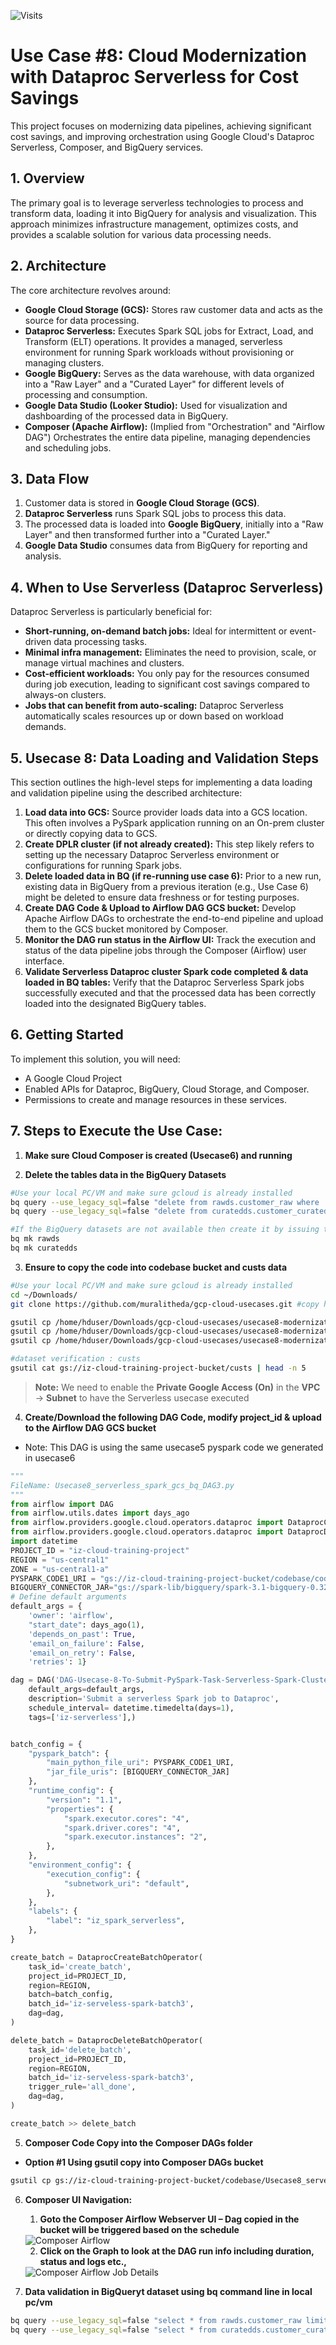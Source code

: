 ![Visits](https://komarev.com/ghpvc/?username=muralitheda&color=blueviolet&style=for-the-badge&label=Visitors)

# Use Case #8: Cloud Modernization with Dataproc Serverless for Cost Savings

This project focuses on modernizing data pipelines, achieving significant cost savings, and improving orchestration using Google Cloud's Dataproc Serverless, Composer, and BigQuery services.

## 1. Overview

The primary goal is to leverage serverless technologies to process and transform data, loading it into BigQuery for analysis and visualization. This approach minimizes infrastructure management, optimizes costs, and provides a scalable solution for various data processing needs.

## 2. Architecture

The core architecture revolves around:

* **Google Cloud Storage (GCS):** Stores raw customer data and acts as the source for data processing.
* **Dataproc Serverless:** Executes Spark SQL jobs for Extract, Load, and Transform (ELT) operations. It provides a managed, serverless environment for running Spark workloads without provisioning or managing clusters.
* **Google BigQuery:** Serves as the data warehouse, with data organized into a "Raw Layer" and a "Curated Layer" for different levels of processing and consumption.
* **Google Data Studio (Looker Studio):** Used for visualization and dashboarding of the processed data in BigQuery.
* **Composer (Apache Airflow):** (Implied from "Orchestration" and "Airflow DAG") Orchestrates the entire data pipeline, managing dependencies and scheduling jobs.

## 3. Data Flow

1.  Customer data is stored in **Google Cloud Storage (GCS)**.
2.  **Dataproc Serverless** runs Spark SQL jobs to process this data.
3.  The processed data is loaded into **Google BigQuery**, initially into a "Raw Layer" and then transformed further into a "Curated Layer."
4.  **Google Data Studio** consumes data from BigQuery for reporting and analysis.

## 4. When to Use Serverless (Dataproc Serverless)

Dataproc Serverless is particularly beneficial for:

* **Short-running, on-demand batch jobs:** Ideal for intermittent or event-driven data processing tasks.
* **Minimal infra management:** Eliminates the need to provision, scale, or manage virtual machines and clusters.
* **Cost-efficient workloads:** You only pay for the resources consumed during job execution, leading to significant cost savings compared to always-on clusters.
* **Jobs that can benefit from auto-scaling:** Dataproc Serverless automatically scales resources up or down based on workload demands.

## 5. Usecase 8: Data Loading and Validation Steps

This section outlines the high-level steps for implementing a data loading and validation pipeline using the described architecture:

1.  **Load data into GCS:** Source provider loads data into a GCS location. This often involves a PySpark application running on an On-prem cluster or directly copying data to GCS.
2.  **Create DPLR cluster (if not already created):** This step likely refers to setting up the necessary Dataproc Serverless environment or configurations for running Spark jobs.
3.  **Delete loaded data in BQ (if re-running use case 6):** Prior to a new run, existing data in BigQuery from a previous iteration (e.g., Use Case 6) might be deleted to ensure data freshness or for testing purposes.
4.  **Create DAG Code & Upload to Airflow DAG GCS bucket:** Develop Apache Airflow DAGs to orchestrate the end-to-end pipeline and upload them to the GCS bucket monitored by Composer.
5.  **Monitor the DAG run status in the Airflow UI:** Track the execution and status of the data pipeline jobs through the Composer (Airflow) user interface.
6.  **Validate Serverless Dataproc cluster Spark code completed & data loaded in BQ tables:** Verify that the Dataproc Serverless Spark jobs successfully executed and that the processed data has been correctly loaded into the designated BigQuery tables.

## 6. Getting Started

To implement this solution, you will need:

* A Google Cloud Project
* Enabled APIs for Dataproc, BigQuery, Cloud Storage, and Composer.
* Permissions to create and manage resources in these services.

## 7. Steps to Execute the Use Case:

1. **Make sure Cloud Composer is created (Usecase6) and running**

2. **Delete the tables data in the BigQuery Datasets**

```bash
#Use your local PC/VM and make sure gcloud is already installed
bq query --use_legacy_sql=false "delete from rawds.customer_raw where  1=1;"
bq query --use_legacy_sql=false "delete from curatedds.customer_curated where 1=1;"

#If the BigQuery datasets are not available then create it by issuing the below commands
bq mk rawds
bq mk curatedds
```

3. **Ensure to copy the code into codebase bucket and custs data**
```bash
#Use your local PC/VM and make sure gcloud is already installed
cd ~/Downloads/ 
git clone https://github.com/muralitheda/gcp-cloud-usecases.git #copy his repo url from github  

gsutil cp /home/hduser/Downloads/gcp-cloud-usecases/usecase8-modernization3-gcp-serverless-dataproc-bigquery-airflowcomposer/Usecase8_serverless_spark_gcs_bq_DAG3.py gs://iz-cloud-training-project-bucket/codebase/
gsutil cp /home/hduser/Downloads/gcp-cloud-usecases/usecase8-modernization3-gcp-serverless-dataproc-bigquery-airflowcomposer/Usecase8_serverless_spark_gcs_bq_DAG3_10mins_scheduler.py gs://iz-cloud-training-project-bucket/codebase/
gsutil cp /home/hduser/Downloads/gcp-cloud-usecases/usecase8-modernization3-gcp-serverless-dataproc-bigquery-airflowcomposer/code_Usecase6_step1_gcs_bq.py gs://iz-cloud-training-project-bucket/codebase/

#dataset verification : custs
gsutil cat gs://iz-cloud-training-project-bucket/custs | head -n 5
```

> **Note:** We need to enable the **Private Google Access (On)** in the  **VPC** -> **Subnet** to have the Serverless usecase executed


4. **Create/Download the following DAG Code, modify project_id & upload to the Airflow DAG GCS bucket**
* Note: This DAG is using the same usecase5 pyspark code we generated in usecase6
```python
"""
FileName: Usecase8_serverless_spark_gcs_bq_DAG3.py
"""
from airflow import DAG
from airflow.utils.dates import days_ago
from airflow.providers.google.cloud.operators.dataproc import DataprocCreateBatchOperator
from airflow.providers.google.cloud.operators.dataproc import DataprocDeleteBatchOperator
import datetime
PROJECT_ID = "iz-cloud-training-project"
REGION = "us-central1"
ZONE = "us-central1-a"
PYSPARK_CODE1_URI = "gs://iz-cloud-training-project-bucket/codebase/code_Usecase6_step1_gcs_bq.py"
BIGQUERY_CONNECTOR_JAR="gs://spark-lib/bigquery/spark-3.1-bigquery-0.32.2.jar"
# Define default arguments
default_args = {
    'owner': 'airflow',
    "start_date": days_ago(1),
    'depends_on_past': True,
    'email_on_failure': False,
    'email_on_retry': False,
    'retries': 1}

dag = DAG('DAG-Usecase-8-To-Submit-PySpark-Task-Serverless-Spark-Cluster',
    default_args=default_args,
    description='Submit a serverless Spark job to Dataproc',
    schedule_interval= datetime.timedelta(days=1),  
    tags=['iz-serverless'],)


batch_config = {
    "pyspark_batch": {
        "main_python_file_uri": PYSPARK_CODE1_URI,
		"jar_file_uris": [BIGQUERY_CONNECTOR_JAR]
    },
    "runtime_config": {
        "version": "1.1",
        "properties": {
            "spark.executor.cores": "4",
            "spark.driver.cores": "4",
            "spark.executor.instances": "2",
        },
    },
    "environment_config": {
        "execution_config": {
            "subnetwork_uri": "default",
        },
    },
    "labels": {
        "label": "iz_spark_serverless",
    },
}

create_batch = DataprocCreateBatchOperator(
    task_id='create_batch',
    project_id=PROJECT_ID,
    region=REGION,
    batch=batch_config,
    batch_id='iz-serveless-spark-batch3',
    dag=dag,
)

delete_batch = DataprocDeleteBatchOperator(
    task_id='delete_batch',
    project_id=PROJECT_ID,
    region=REGION,
    batch_id='iz-serveless-spark-batch3',
    trigger_rule='all_done',
    dag=dag,
)

create_batch >> delete_batch

```

5. **Composer Code Copy into the Composer DAGs folder**

* **Option #1 Using gsutil copy into Composer DAGs bucket**  
```bash
gsutil cp gs://iz-cloud-training-project-bucket/codebase/Usecase8_serverless_spark_gcs_bq_DAG3.py gs://us-central1-composer1-de69212f-bucket/dags/
```

6. **Composer UI Navigation:**

    1. **Goto the Composer Airflow Webserver UI – Dag copied in the bucket will be triggered based on the schedule**
    <img src="images/airflow1.png" alt="Composer Airflow">
   
    2. **Click on the Graph to look at the DAG run info including duration, status and logs etc.,**
    <img src="images/airflow2.png" alt="Composer Airflow Job Details">

7. **Data validation in BigQueryt dataset using bq command line in local pc/vm**
```bash
bq query --use_legacy_sql=false "select * from rawds.customer_raw limit 10;"
bq query --use_legacy_sql=false "select * from curatedds.customer_curated limit 10;"
```